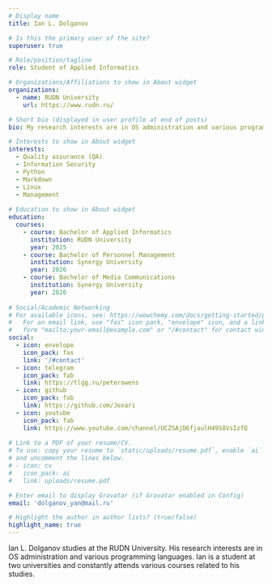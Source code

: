 ```yaml
---
# Display name
title: Ian L. Dolganov

# Is this the primary user of the site?
superuser: true

# Role/position/tagline
role: Student of Applied Informatics

# Organizations/Affiliations to show in About widget
organizations:
  - name: RUDN University
    url: https://www.rudn.ru/

# Short bio (displayed in user profile at end of posts)
bio: My research interests are in OS administration and various programming languages.

# Interests to show in About widget
interests:
  - Quality assurance (QA)
  - Information Security
  - Python 
  - Markdown
  - Linux
  - Management
  
# Education to show in About widget
education:
  courses:
    - course: Bachelor of Applied Informatics
      institution: RUDN University
      year: 2025
    - course: Bachelor of Personnel Management
      institution: Synergy University
      year: 2026
    - course: Bachelor of Media Communications
      institution: Synergy University
      year: 2026
 
# Social/Academic Networking
# For available icons, see: https://wowchemy.com/docs/getting-started/page-builder/#icons
#   For an email link, use "fas" icon pack, "envelope" icon, and a link in the
#   form "mailto:your-email@example.com" or "/#contact" for contact widget.
social:
  - icon: envelope
    icon_pack: fas
    link: '/#contact'
  - icon: telegram
    icon_pack: fab
    link: https://tlgg.ru/peterowens
  - icon: github
    icon_pack: fab
    link: https://github.com/Jexari
  - icon: youtube
    icon_pack: fab
    link: https://www.youtube.com/channel/UCZSAjD6fjaulH49S8VsIzfQ
    
# Link to a PDF of your resume/CV.
# To use: copy your resume to `static/uploads/resume.pdf`, enable `ai` icons in `params.toml`,
# and uncomment the lines below.
# - icon: cv
#   icon_pack: ai
#   link: uploads/resume.pdf

# Enter email to display Gravatar (if Gravatar enabled in Config)
email: 'dolganov_yan@mail.ru'

# Highlight the author in author lists? (true/false)
highlight_name: true
---
```


Ian L. Dolganov studies at the RUDN University. His research interests are in OS administration and various programming languages. Ian is a student at two universities and constantly attends various courses related to his studies.
